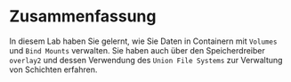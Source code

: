 # Zusammenfassung

In diesem Lab haben Sie gelernt, wie Sie Daten in Containern mit `Volumes` und `Bind Mounts` verwalten. Sie haben auch über den Speicherdreiber `overlay2` und dessen Verwendung des `Union File Systems` zur Verwaltung von Schichten erfahren.
